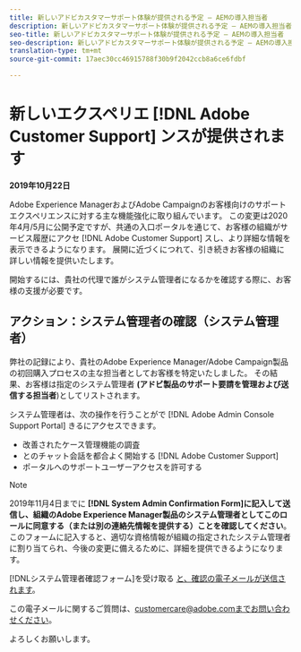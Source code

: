 ```yaml
---
title: 新しいアドビカスタマーサポート体験が提供される予定 — AEMの導入担当者
description: 新しいアドビカスタマーサポート体験が提供される予定 — AEMの導入担当者
seo-title: 新しいアドビカスタマーサポート体験が提供される予定 — AEMの導入担当者
seo-description: 新しいアドビカスタマーサポート体験が提供される予定 — AEMの導入担当者
translation-type: tm+mt
source-git-commit: 17aec30cc46915788f30b9f2042ccb8a6ce6fdbf

---
```



# 新しいエクスペリエ [!DNL Adobe Customer Support] ンスが提供されます

**2019年10月22日**

Adobe Experience ManagerおよびAdobe Campaignのお客様向けのサポートエクスペリエンスに対する主な機能強化に取り組んでいます。 この変更は2020年4月/5月に公開予定ですが、共通の入口ポータルを通じて、お客様の組織がサービス履歴にアクセ [!DNL Adobe Customer Support] スし、より詳細な情報を表示できるようになります。 展開に近づくにつれて、引き続きお客様の組織に詳しい情報を提供いたします。

開始するには、貴社の代理で誰がシステム管理者になるかを確認する際に、お客様の支援が必要です。

## アクション：システム管理者の確認（システム管理者）

弊社の記録により、貴社のAdobe Experience Manager/Adobe Campaign製品の初回購入プロセスの主な担当者としてお客様を特定いたしました。 その結果、お客様は指定のシステム管理者 **(アドビ製品のサポート要請を管理および送信する担当者**)としてリストされます。

システム管理者は、次の操作を行うことがで [!DNL Adobe Admin Console Support Portal] きるにアクセスできます。

* 改善されたケース管理機能の調査
* とのチャット会話を都合よく開始する [!DNL Adobe Customer Support]
* ポータルへのサポートユーザーアクセスを許可する

>[!NOTE]
>2019年11月4日までに **[!DNL System Admin Confirmation Form]に記入して送信し、組織のAdobe Experience Manager製品のシステム管理者としてこのロールに同意する（または別の連絡先情報を提供する）ことを確認してください[](https://adobe.allegiancetech.com/cgi-bin/qwebcorporate.dll?idx=N5M8RY)**。
>このフォームに記入すると、適切な資格情報が組織の指定されたシステム管理者に割り当てられ、今後の変更に備えるために、詳細を提供できるようになります。

[!DNLシステム管理者確認フォーム]を受け取る [と、確認の電子メールが送信されます](https://adobe.allegiancetech.com/cgi-bin/qwebcorporate.dll?idx=N5M8RY)。

この電子メールに関するご質問は、customercare@adobe.comまでお問い合わせください。

よろしくお願いします。
